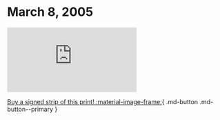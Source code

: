 # March 8, 2005

![](https://www.achewood.com/comic.php?date=03082005)

[Buy a signed strip of this print! :material-image-frame:](https://achewood-holiday-pop-up.myshopify.com/products/strip#03082005){ .md-button .md-button--primary }
